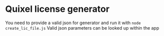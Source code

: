 # Quixel license generator
You need to provide a valid json for generator and run it with `node create_lic_file.js`
Valid json parameters can be looked up within the app